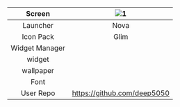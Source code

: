 

| Screen  | ![1](./1.jpg) |
|:-:|:-:|
| Launcher   | Nova |
| Icon Pack  |Glim |
| Widget Manager   |   |
|  widget | |
| wallpaper  |  |
| Font  |  |
| User Repo| https://github.com/deep5050 |
